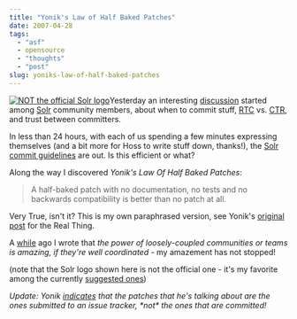 ```yaml
---
title: "Yonik's Law of Half Baked Patches"
date: 2007-04-28
tags: 
  - "asf"
  - opensource
  - "thoughts"
  - "post"
slug: yoniks-law-of-half-baked-patches
---
```


[![NOT the official Solr logo](https://issues.apache.org/jira/secure/attachment/12353535/12353535_solr-nick.gif)](http://lucene.apache.org/solr)Yesterday an interesting [discussion](http://www.nabble.com/Do-we-agree-on-our-RTC-way-of-working--%28was%3A-Welcome-Ryan-McKinley%21%29-tf3656234.html) started among [Solr](http://lucene.apache.org/solr) community members, about when to commit stuff, [RTC](http://www.apache.org/foundation/glossary.html#ReviewThenCommit) vs. [CTR](http://www.apache.org/foundation/glossary.html#CommitThenReview), and trust between committers.

In less than 24 hours, with each of us spending a few minutes expressing themselves (and a bit more for Hoss to write stuff down, thanks!), the [Solr commit guidelines](http://wiki.apache.org/solr/CommitPolicy) are out. Is this efficient or what?

Along the way I discovered _Yonik's Law Of Half Baked Patches_:

> A half-baked patch with no documentation, no tests and no backwards compatibility is better than no patch at all.

Very True, isn't it? This is my own paraphrased version, see Yonik's [original post](http://www.nabble.com/Re%3A-Do-we-agree-on-our-RTC-way-of-working--%28was%3A-Welcome-Ryan-McKinley%21%29-p10226225.html) for the Real Thing.

A [while](http://codeconsult.ch/bertrand/archives/000192.html) ago I wrote that _the power of loosely-coupled communities or teams is amazing, if they're well coordinated_ - my amazement has not stopped!

(note that the Solr logo shown here is not the official one - it's my favorite among the currently [suggested ones](https://issues.apache.org/jira/browse/SOLR-84))

_Update: Yonik [indicates](http://wiki.apache.org/solr/CommitPolicy) that the patches that he's talking about are the ones submitted to an issue tracker, \*not\* the ones that are committed!_
